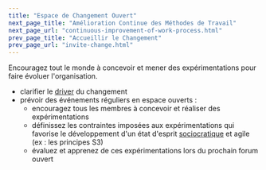 ```yaml
---
title: "Espace de Changement Ouvert"
next_page_title: "Amélioration Continue des Méthodes de Travail"
next_page_url: "continuous-improvement-of-work-process.html"
prev_page_title: "Accueillir le Changement"
prev_page_url: "invite-change.html"
---
```



<div class="card summary"><div class="card-body">Encouragez tout le monde à concevoir et mener des expérimentations pour faire évoluer l'organisation.
</div></div>

- clarifier le <a href="glossary.html#entry-organizational-driver" class="glossary-tooltip" data-toggle="tooltip" title="Driver Organisationnel: Toute situation où les membres de l&#x27;organisation ont un motif de réagir parce qu&#x27;ils anticipent un bienfait pour l&#x27;organisation (source de valeur, élimination de gaspillage ou mitigation de risques aux conséquences indésirables).">driver</a> du changement
- prévoir des événements réguliers en espace ouverts : 
    - encouragez tous les membres à concevoir et réaliser des expérimentations
    - définissez les contraintes imposées aux expérimentations qui favorise le développement d'un état d'esprit <a href="glossary.html#entry-sociocracy" class="glossary-tooltip" data-toggle="tooltip" title="Sociocratie: Une approche où les personnes impactées par des décisions peuvent les influencer sur la base de raisons justifiées.">sociocratique</a> et agile (ex : les principes S3)
    - évaluez et apprenez de ces expérimentations lors du prochain forum ouvert